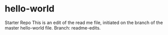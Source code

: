 # hello-world
Starter Repo
This is an edit of the read me file, initiated on the branch of the master hello-world file. Branch: readme-edits.
